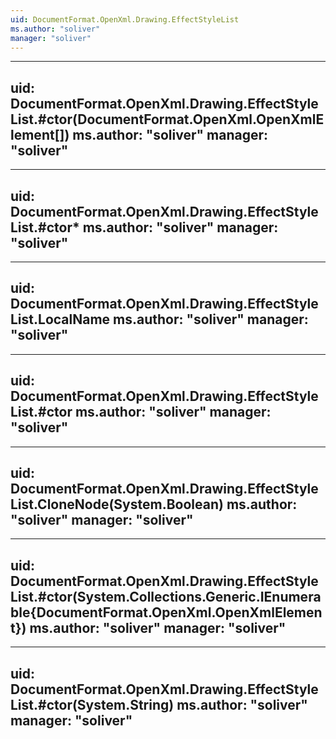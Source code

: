 ```yaml
---
uid: DocumentFormat.OpenXml.Drawing.EffectStyleList
ms.author: "soliver"
manager: "soliver"
---
```


---
uid: DocumentFormat.OpenXml.Drawing.EffectStyleList.#ctor(DocumentFormat.OpenXml.OpenXmlElement[])
ms.author: "soliver"
manager: "soliver"
---

---
uid: DocumentFormat.OpenXml.Drawing.EffectStyleList.#ctor*
ms.author: "soliver"
manager: "soliver"
---

---
uid: DocumentFormat.OpenXml.Drawing.EffectStyleList.LocalName
ms.author: "soliver"
manager: "soliver"
---

---
uid: DocumentFormat.OpenXml.Drawing.EffectStyleList.#ctor
ms.author: "soliver"
manager: "soliver"
---

---
uid: DocumentFormat.OpenXml.Drawing.EffectStyleList.CloneNode(System.Boolean)
ms.author: "soliver"
manager: "soliver"
---

---
uid: DocumentFormat.OpenXml.Drawing.EffectStyleList.#ctor(System.Collections.Generic.IEnumerable{DocumentFormat.OpenXml.OpenXmlElement})
ms.author: "soliver"
manager: "soliver"
---

---
uid: DocumentFormat.OpenXml.Drawing.EffectStyleList.#ctor(System.String)
ms.author: "soliver"
manager: "soliver"
---
